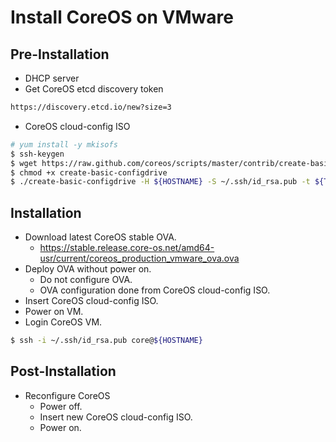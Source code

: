 # Install CoreOS on VMware

## Pre-Installation
* DHCP server
* Get CoreOS etcd discovery token
```bash
https://discovery.etcd.io/new?size=3
```
* CoreOS cloud-config ISO
```bash
# yum install -y mkisofs
$ ssh-keygen
$ wget https://raw.github.com/coreos/scripts/master/contrib/create-basic-configdrive
$ chmod +x create-basic-configdrive
$ ./create-basic-configdrive -H ${HOSTNAME} -S ~/.ssh/id_rsa.pub -t ${TOKEN}
```

## Installation
* Download latest CoreOS stable OVA.
  * https://stable.release.core-os.net/amd64-usr/current/coreos_production_vmware_ova.ova
* Deploy OVA without power on.
  * Do not configure OVA.
  * OVA configuration done from CoreOS cloud-config ISO.
* Insert CoreOS cloud-config ISO.
* Power on VM.
* Login CoreOS VM.

```bash
$ ssh -i ~/.ssh/id_rsa.pub core@${HOSTNAME}
```

## Post-Installation
* Reconfigure CoreOS
  * Power off.
  * Insert new CoreOS cloud-config ISO.
  * Power on.
